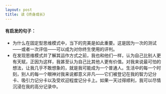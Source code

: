 ```yaml
---
layout: post
title: 读《终身成长》
---
```


#### 有启发的句子：

- 为什么在固定型思维模式中，当下的完美是如此重要。这是因为一次的测试——或者一次评估——可以成为对你终生使用的评判。
- 在发现思维模式并了解其运作方式之前，我也和他们一样，认为自己比别人更有天赋，正因为这样，我甚至认为自己比其他人更有价值。对我来说最可怕的想法，让我几乎不敢想象的，就是我可能成为一个普通人。生活中的每一个时刻，别人的每一个眼神对我来说都意义非凡——它们被登记在我的智力记分卡、吸引力记分卡以及受欢迎程度记分卡上。如果一天过得顺利，我可以尽情沉浸在我的高分记录中。


